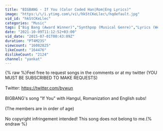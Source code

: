 ```yaml
---
title: "BIGBANG - If You (Color Coded Han|Rom|Eng Lyrics)"
image: "https:\/\/i.ytimg.com\/vi\/hkStCKeLlec\/hqdefault.jpg"
vid_id: "hkStCKeLlec"
categories: "Music"
tags: ["Big Bang (Award Winner)","Synthpop (Musical Genre)","Lyrics (Website Category)"]
date: "2021-10-09T11:12:52+03:00"
vid_date: "2015-07-01T00:43:09Z"
duration: "PT4M23S"
viewcount: "16082825"
likeCount: "164476"
dislikeCount: "2124"
channel: "yankat"
---
```

{% raw %}Feel free to request songs in the comments or at my twitter (YOU MUST BE SUBSCRIBED TO MAKE REQUESTS)<br /><br />Twitter: <a rel="nofollow" target="blank" href="https://twitter.com/bywun">https://twitter.com/bywun</a><br /><br />BIGBANG's song &quot;If You&quot; with Hangul, Romanization and English subs!<br /><br />(The members are in order of age)<br /><br />No copyright infringement intended! This song does not belong to me.{% endraw %}
